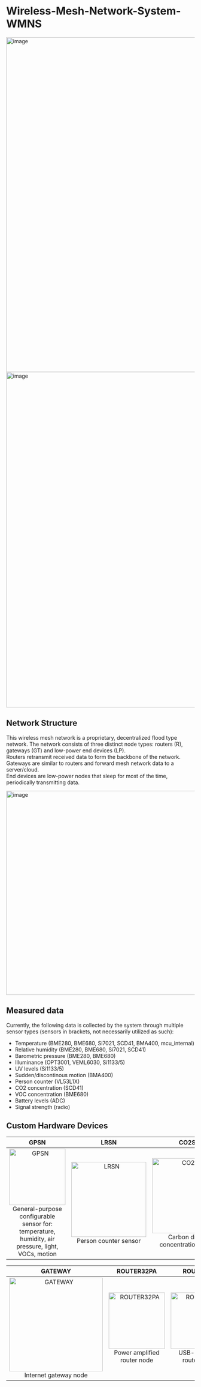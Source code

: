 # Wireless-Mesh-Network-System-WMNS

<img width="1811" height="892" alt="image" src="https://github.com/user-attachments/assets/15cdb899-a5d3-4791-b68a-b0617ed99ad5" />

<img width="1837" height="894" alt="image" src="https://github.com/user-attachments/assets/e1832aeb-679c-49f6-9d0a-a94a7f7295fc" />

## Network Structure
This wireless mesh network is a proprietary, decentralized flood type network. The network consists of three distinct node types: routers (R), gateways (GT) and low-power end devices (LP).\
Routers retransmit received data to form the backbone of the network.\
Gateways are similar to routers and forward mesh network data to a server/cloud.\
End devices are low-power nodes that sleep for most of the time, periodically transmitting data.


<img width="507" height="544" alt="image" src="https://github.com/user-attachments/assets/d6db53ae-e917-4bbf-a5c9-d2c25314ba33" />


## Measured data
Currently, the following data is collected by the system through multiple sensor types (sensors in brackets, not necessarily utilized as such):
* Temperature (BME280, BME680, Si7021, SCD41, BMA400, mcu_internal)
* Relative humidity (BME280, BME680, Si7021, SCD41)
* Barometric pressure (BME280, BME680)
* Illuminance (OPT3001, VEML6030, Si1133/5)
* UV levels (Si1133/5)
* Sudden/discontinous motion (BMA400)
* Person counter (VL53L1X)
* CO2 concentration (SCD41)
* VOC concentration (BME680)
* Battery levels (ADC)
* Signal strength (radio)

## Custom Hardware Devices
GPSN             |  LRSN      |  CO2SN  | ALSN
:-------------------------:|:-------------------------:|:-------------------------:|:-------------------------:
<img src="https://github.com/jeremynguyenn/Wireless-Mesh-Network-System/blob/main/WMNS/Documentation/gpsn.png" alt="GPSN" width="150"/><br />General-purpose configurable sensor for: temperature, humidity, air pressure, light, VOCs, motion|<img src="https://github.com/jeremynguyenn/Wireless-Mesh-Network-System/blob/main/WMNS/Documentation/lrsn.png" alt="LRSN" width="200"/><br />Person counter sensor |  <img src="https://github.com/jeremynguyenn/Wireless-Mesh-Network-System/blob/main/WMNS/Documentation/co2sn.png" alt="CO2SN" width="200"/><br />Carbon dioxide concentration sensor | <img src="https://github.com/jeremynguyenn/Wireless-Mesh-Network-System/blob/main/WMNS/Documentation/alsn.png" alt="ALSN" width="200"/><br />Specialized light sensor for visible, UV, IR

GATEWAY             |  ROUTER32PA      |  ROUTER40  | LTSN | TERMINAL
:-------------------------:|:-------------------------:|:-------------------------:|:-------------------------:|:-------------------------:
<img src="https://github.com/jeremynguyenn/Wireless-Mesh-Network-System/blob/main/WMNS/Documentation/gateway.png" alt="GATEWAY" width="250"/><br />Internet gateway node  |<img src="https://github.com/jeremynguyenn/Wireless-Mesh-Network-System/blob/main/WMNS/Documentation/router32pa.png" alt="ROUTER32PA" width="150"/><br />Power amplified router node |  <img src="https://github.com/jeremynguyenn/Wireless-Mesh-Network-System/blob/main/WMNS/Documentation/router40.png" alt="ROUTER40" width="150"/><br />USB-powered router node |<img src="https://github.com/jeremynguyenn/Wireless-Mesh-Network-System/blob/main/WMNS/Documentation/ltsn.png" alt="LTSN" width="150"/><br />Specialized temp sensor for sub-zero|<img src="https://github.com/jeremynguyenn/Wireless-Mesh-Network-System/blob/main/WMNS/Documentation/terminal.png" alt="TERMINAL" width="150"/><br />Security node and gateway redundancy.
